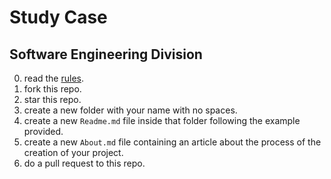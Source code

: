 # Study Case
## Software Engineering Division

0. read the [rules](https://github.com/helloproclub/prepation-task-se/blob/main/rules.md).
1. fork this repo.
2. star this repo.
3. create a new folder with your name with no spaces.
4. create a new `Readme.md` file inside that folder following the example provided.
5. create a new `About.md` file containing an article about the process of the creation of your project.
6. do a pull request to this repo.